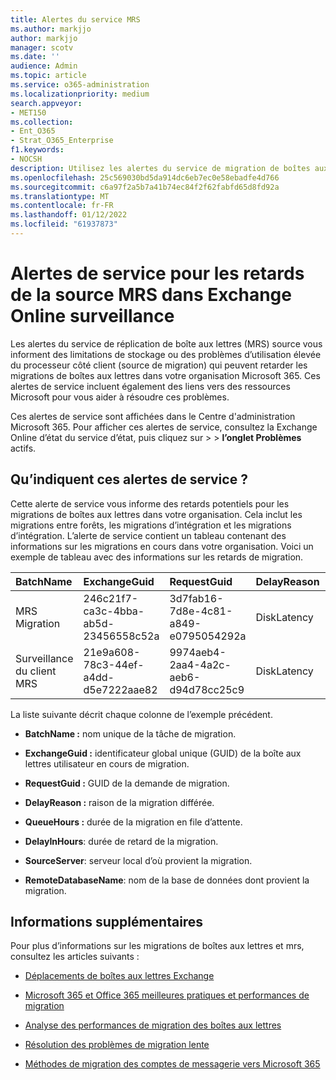 ```yaml
---
title: Alertes du service MRS
ms.author: markjjo
author: markjjo
manager: scotv
ms.date: ''
audience: Admin
ms.topic: article
ms.service: o365-administration
ms.localizationpriority: medium
search.appveyor:
- MET150
ms.collection:
- Ent_O365
- Strat_O365_Enterprise
f1.keywords:
- NOCSH
description: Utilisez les alertes du service de migration de boîtes aux lettres pour surveiller les retards dans les demandes de migration de boîtes aux lettres dans votre organisation.
ms.openlocfilehash: 25c569030bd5da914dc6eb7ec0e58ebadfe4d766
ms.sourcegitcommit: c6a97f2a5b7a41b74ec84f2f62fabfd65d8fd92a
ms.translationtype: MT
ms.contentlocale: fr-FR
ms.lasthandoff: 01/12/2022
ms.locfileid: "61937873"
---
```

# <a name="service-alerts-for-mrs-source-delays-in-exchange-online-monitoring"></a>Alertes de service pour les retards de la source MRS dans Exchange Online surveillance

Les alertes du service de réplication de boîte aux lettres (MRS) source vous informent des limitations de stockage ou des problèmes d’utilisation élevée du processeur côté client (source de migration) qui peuvent retarder les migrations de boîtes aux lettres dans votre organisation Microsoft 365. Ces alertes de service incluent également des liens vers des ressources Microsoft pour vous aider à résoudre ces problèmes.

Ces alertes de service sont affichées dans le Centre d'administration Microsoft 365. Pour afficher ces alertes de service, consultez la Exchange Online d’état du service d’état, puis cliquez sur  >  <a href="https://go.microsoft.com/fwlink/p/?linkid=842900" target="_blank"></a>  >   **l’onglet Problèmes** actifs.

## <a name="what-do-these-service-alerts-indicate"></a>Qu’indiquent ces alertes de service ?

Cette alerte de service vous informe des retards potentiels pour les migrations de boîtes aux lettres dans votre organisation. Cela inclut les migrations entre forêts, les migrations d’intégration et les migrations d’intégration. L’alerte de service contient un tableau contenant des informations sur les migrations en cours dans votre organisation. Voici un exemple de tableau avec des informations sur les retards de migration.

| BatchName | ExchangeGuid | RequestGuid | DelayReason |QueuedHours | DelayInHours | SourceServer | RemoteDatabaseName |
|:---------|:---------|:---------|:---------|:---------|:---------|:---------|:---------|
|MRS Migration|246c21f7-ca3c-4bba-ab5d-23456558c52a|3d7fab16-7d8e-4c81-a849-e0795054292a|DiskLatency|35.2|27.3|RD1GBL01EXCH003|GBL01EDAG001-db002|
|Surveillance du client MRS|21e9a608-78c3-44ef-a4dd-d5e7222aae82|9974aeb4-2aa4-4a2c-aeb6-d94d78cc25c9|DiskLatency|0.4|0.9|RD1GBL01EXCH010|GBL01EDAG010-db003|

La liste suivante décrit chaque colonne de l’exemple précédent.

- **BatchName :** nom unique de la tâche de migration.

- **ExchangeGuid :** identificateur global unique (GUID) de la boîte aux lettres utilisateur en cours de migration.

- **RequestGuid :** GUID de la demande de migration.

- **DelayReason :** raison de la migration différée.

- **QueueHours :** durée de la migration en file d’attente.

- **DelayInHours**: durée de retard de la migration.

- **SourceServer**: serveur local d’où provient la migration.

- **RemoteDatabaseName**: nom de la base de données dont provient la migration.

## <a name="more-information"></a>Informations supplémentaires

Pour plus d’informations sur les migrations de boîtes aux lettres et mrs, consultez les articles suivants :

- [Déplacements de boîtes aux lettres Exchange](/exchange/recipients/mailbox-moves)

- [Microsoft 365 et Office 365 meilleures pratiques et performances de migration](/exchange/mailbox-migration/office-365-migration-best-practices)

- [Analyse des performances de migration des boîtes aux lettres](https://techcommunity.microsoft.com/t5/exchange-team-blog/mailbox-migration-performance-analysis/ba-p/587134)

- [Résolution des problèmes de migration lente](https://techcommunity.microsoft.com/t5/exchange-team-blog/troubleshooting-slow-migrations/ba-p/1795706)

- [Méthodes de migration des comptes de messagerie vers Microsoft 365](/exchange/mailbox-migration/mailbox-migration)
